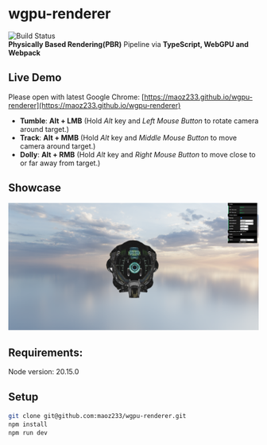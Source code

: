 # wgpu-renderer
![Build Status](https://img.shields.io/github/actions/workflow/status/maoz233/wgpu-renderer/build.yml?branch=main)  
**Physically Based Rendering(PBR)** Pipeline via **TypeScript, WebGPU and Webpack**

## Live Demo
Please open with latest Google Chrome:  [https://maoz233.github.io/wgpu-renderer](https://maoz233.github.io/wgpu-renderer)
+ **Tumble**: **Alt + LMB** (Hold *Alt* key and *Left Mouse Button* to rotate camera around target.)
+ **Track**: **Alt + MMB** (Hold *Alt* key and *Middle Mouse Button* to move camera around target.)
+ **Dolly**: **Alt + RMB** (Hold *Alt* key and *Right Mouse Button* to move close to or far away from target.)
## Showcase
![DamagedHelmet.glTF with PBR Lighting](./public/images/result.png)

## Requirements:
Node version: 20.15.0

## Setup
```bash
git clone git@github.com:maoz233/wgpu-renderer.git
npm install
npm run dev

